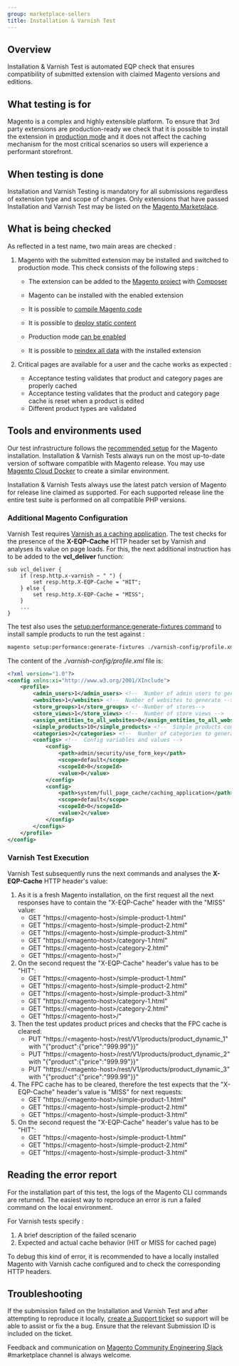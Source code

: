 ```yaml
---
group: marketplace-sellers
title: Installation & Varnish Test
---
```


## Overview

Installation & Varnish Test is automated EQP check that ensures compatibility of submitted extension with claimed Magento versions and editions.

## What testing is for

Magento is a complex and highly extensible platform. To ensure that 3rd party extensions are production-ready we check that it is possible to install the extension in [production mode](https://devdocs.magento.com/guides/v2.4/config-guide/bootstrap/magento-modes.html) and it does not affect the caching mechanism for the most critical scenarios so users will experience a performant storefront.

## When testing is done

Installation and Varnish Testing is mandatory for all submissions regardless of extension type and scope of changes. Only extensions that have passed Installation and Varnish Test may be listed on the [Magento Marketplace](https://marketplace.magento.com/).

## What is being checked

As reflected in a test name, two main areas are checked :

1. Magento with the submitted extension may be installed and switched to production mode. This check consists of the following steps :

    -  The extension can be added to the [Magento project](https://devdocs.magento.com/guides/v2.4/install-gde/install-quick-ref.html#get-the-magento-software) with [Composer](https://getcomposer.org/)

    -  Magento can be installed with the enabled extension
    -  It is possible to [compile Magento code](https://devdocs.magento.com/guides/v2.4/config-guide/cli/config-cli-subcommands-compiler.htm)
    -  It is possible to [deploy static content](https://devdocs.magento.com/guides/v2.4/config-guide/cli/config-cli-subcommands-static-view.html)
    -  Production mode [can be enabled](https://devdocs.magento.com/guides/v2.4/config-guide/cli/config-cli-subcommands-mode.html)
    -  It is possible to [reindex all data](https://devdocs.magento.com/guides/v2.4/config-guide/cli/config-cli-subcommands-index.html) with the installed extension

1. Critical pages are available for a user and the cache works as expected :

    -  Acceptance testing validates that product and category pages are properly cached
    -  Acceptance testing validates that the product and category page cache is reset when a product is edited
    -  Different product types are validated

## Tools and environments used

Our test infrastructure follows the [recommended setup](https://devdocs.magento.com/guides/v2.4/install-gde/install-quick-ref.html) for the Magento installation. Installation & Varnish Tests always run on the most up-to-date version of software compatible with Magento release. You may use [Magento Cloud Docker](https://devdocs.magento.com/cloud/docker/docker-development.html) to create a similar environment.

Installation & Varnish Tests always use the latest patch version of Magento for release line claimed as supported. For each supported release line the entire test suite is performed on all compatible PHP versions.

### Additional Magento Configuration

Varnish Test requires [Varnish as a caching application](https://devdocs.magento.com/guides/v2.4/config-guide/varnish/config-varnish-magento.html). The test checks for the presence of the **X-EQP-Cache** HTTP header set by Varnish and analyses its value on page loads. For this, the next additional instruction has to be added to the **vcl_deliver** function:

```vcl
sub vcl_deliver {
    if (resp.http.x-varnish ~ " ") {
        set resp.http.X-EQP-Cache = "HIT";
    } else {
        set resp.http.X-EQP-Cache = "MISS";
    }
    ...
}
```

The test also uses the [setup:performance:generate-fixtures command](https://devdocs.magento.com/guides/v2.4/config-guide/cli/config-cli-subcommands-perf-data.html) to install sample products to run the test against :

```bash
magento setup:performance:generate-fixtures ./varnish-config/profile.xml
```

The content of the *./varnish-config/profile.xml* file is:

```xml
<?xml version="1.0"?>
<config xmlns:xi="http://www.w3.org/2001/XInclude">
    <profile>
        <admin_users>1</admin_users> <!--  Number of admin users to generate -->
        <websites>1</websites> <!--  Number of websites to generate -->
        <store_groups>1</store_groups> <!--Number of stores-->
        <store_views>1</store_views> <!--  Number of store views -->
        <assign_entities_to_all_websites>0</assign_entities_to_all_websites> <!--  Whether to assign all products per each website -->
        <simple_products>10</simple_products> <!--  Simple products count -->
        <categories>2</categories> <!--  Number of categories to generate -->
        <configs> <!--  Config variables and values -->
            <config>
                <path>admin/security/use_form_key</path>
                <scope>default</scope>
                <scopeId>0</scopeId>
                <value>0</value>
            </config>
            <config>
                <path>system/full_page_cache/caching_application</path>
                <scope>default</scope>
                <scopeId>0</scopeId>
                <value>2</value>
            </config>
        </configs>
    </profile>
</config>
```

### Varnish Test Execution

Varnish Test subsequently runs the next commands and analyses the **X-EQP-Cache** HTTP header's value:

1. As it is a fresh Magento installation, on the first request all the next responses have to contain the "X-EQP-Cache" header with the "MISS" value:
    -  GET "https://\<magento-host\>/simple-product-1.html"
    -  GET "https://\<magento-host\>/simple-product-2.html"
    -  GET "https://\<magento-host\>/simple-product-3.html"
    -  GET "https://\<magento-host\>/category-1.html"
    -  GET "https://\<magento-host\>/category-2.html"
    -  GET "https://\<magento-host\>/"
1. On the second request the "X-EQP-Cache" header's value has to be "HIT":
    -  GET "https://\<magento-host\>/simple-product-1.html"
    -  GET "https://\<magento-host\>/simple-product-2.html"
    -  GET "https://\<magento-host\>/simple-product-3.html"
    -  GET "https://\<magento-host\>/category-1.html"
    -  GET "https://\<magento-host\>/category-2.html"
    -  GET "https://\<magento-host\>/"
1. Then the test updates product prices and checks that the FPC cache is cleared:
    -  PUT "https://\<magento-host\>/rest/V1/products/product_dynamic_1" with "{"product":{"price":"999.99"}}"
    -  PUT "https://\<magento-host\>/rest/V1/products/product_dynamic_2" with "{"product":{"price":"999.99"}}"
    -  PUT "https://\<magento-host\>/rest/V1/products/product_dynamic_3" with "{"product":{"price":"999.99"}}"
1. The FPC cache has to be cleared, therefore the test expects that the "X-EQP-Cache" header's value is "MISS" for next requests:
    -  GET "https://\<magento-host\>/simple-product-1.html"
    -  GET "https://\<magento-host\>/simple-product-2.html"
    -  GET "https://\<magento-host\>/simple-product-3.html"
1. On the second request the "X-EQP-Cache" header's value has to be "HIT":
    -  GET "https://\<magento-host\>/simple-product-1.html"
    -  GET "https://\<magento-host\>/simple-product-2.html"
    -  GET "https://\<magento-host\>/simple-product-3.html"

## Reading the error report

For the installation part of this test, the logs of the Magento CLI commands are returned. The easiest way to reproduce an error is run a failed command on the local environment.

For Varnish tests specify :

1. A brief description of the failed scenario
1. Expected and actual cache behavior (HIT or MISS for cached page)

To debug this kind of error, it is recommended to have a locally installed Magento with Varnish cache configured and to check the corresponding HTTP headers.

## Troubleshooting

If the submission failed on the Installation and Varnish Test and after attempting to reproduce it locally, [create a Support ticket](https://marketplacesupport.magento.com/hc/en-us) so support will be able to assist or fix the a bug. Ensure that the relevant Submission ID is included on the ticket.

Feedback and communication on [Magento Community Engineering Slack](https://magentocommeng.slack.com/archives/C7SL5CGDN) #marketplace channel is always welcome.
